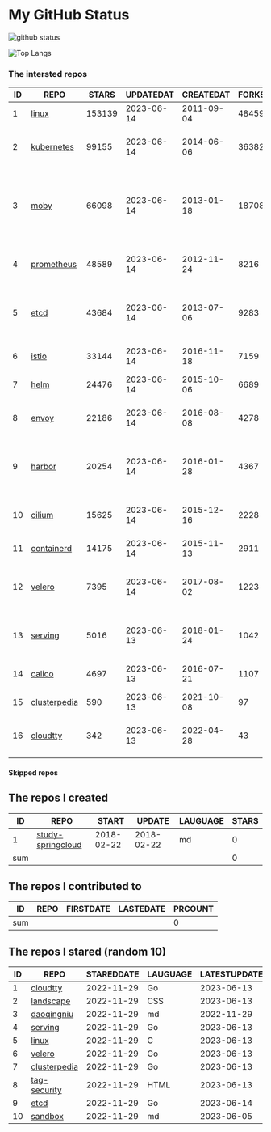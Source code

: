 # My GitHub Status

<img src="https://github-readme-stats-1.yihong0618.vercel.app/api?username=daoqingniu&show_icons=true&&&hide_title=true&count_private=true" alt="github status" />

![Top Langs](https://github-readme-stats-1.yihong0618.vercel.app/api/top-langs/?username=daoqingniu&layout=compact)

<!--START_SECTION:github_repos-->
### The intersted repos
| ID |                              REPO                               | STARS  | UPDATEDAT  | CREATEDAT  | FORKSCOUNT |                                              DESCRIPTIONS                                              |
|----|-----------------------------------------------------------------|--------|------------|------------|------------|--------------------------------------------------------------------------------------------------------|
|  1 | [linux](https://github.com/torvalds/linux)                      | 153139 | 2023-06-14 | 2011-09-04 |      48459 | Linux kernel source tree                                                                               |
|  2 | [kubernetes](https://github.com/kubernetes/kubernetes)          |  99155 | 2023-06-14 | 2014-06-06 |      36382 | Production-Grade Container Scheduling and Management                                                   |
|  3 | [moby](https://github.com/moby/moby)                            |  66098 | 2023-06-14 | 2013-01-18 |      18708 | Moby Project - a collaborative project for the container ecosystem to assemble container-based systems |
|  4 | [prometheus](https://github.com/prometheus/prometheus)          |  48589 | 2023-06-14 | 2012-11-24 |       8216 | The Prometheus monitoring system and time series database.                                             |
|  5 | [etcd](https://github.com/etcd-io/etcd)                         |  43684 | 2023-06-14 | 2013-07-06 |       9283 | Distributed reliable key-value store for the most critical data of a distributed system                |
|  6 | [istio](https://github.com/istio/istio)                         |  33144 | 2023-06-14 | 2016-11-18 |       7159 | Connect, secure, control, and observe services.                                                        |
|  7 | [helm](https://github.com/helm/helm)                            |  24476 | 2023-06-14 | 2015-10-06 |       6689 | The Kubernetes Package Manager                                                                         |
|  8 | [envoy](https://github.com/envoyproxy/envoy)                    |  22186 | 2023-06-14 | 2016-08-08 |       4278 | Cloud-native high-performance edge/middle/service proxy                                                |
|  9 | [harbor](https://github.com/goharbor/harbor)                    |  20254 | 2023-06-14 | 2016-01-28 |       4367 | An open source trusted cloud native registry project that stores, signs, and scans content.            |
| 10 | [cilium](https://github.com/cilium/cilium)                      |  15625 | 2023-06-14 | 2015-12-16 |       2228 | eBPF-based Networking, Security, and Observability                                                     |
| 11 | [containerd](https://github.com/containerd/containerd)          |  14175 | 2023-06-14 | 2015-11-13 |       2911 | An open and reliable container runtime                                                                 |
| 12 | [velero](https://github.com/vmware-tanzu/velero)                |   7395 | 2023-06-14 | 2017-08-02 |       1223 | Backup and migrate Kubernetes applications and their persistent volumes                                |
| 13 | [serving](https://github.com/knative/serving)                   |   5016 | 2023-06-13 | 2018-01-24 |       1042 | Kubernetes-based, scale-to-zero, request-driven compute                                                |
| 14 | [calico](https://github.com/projectcalico/calico)               |   4697 | 2023-06-13 | 2016-07-21 |       1107 | Cloud native networking and network security                                                           |
| 15 | [clusterpedia](https://github.com/clusterpedia-io/clusterpedia) |    590 | 2023-06-13 | 2021-10-08 |         97 | The Encyclopedia of Kubernetes clusters                                                                |
| 16 | [cloudtty](https://github.com/cloudtty/cloudtty)                |    342 | 2023-06-13 | 2022-04-28 |         43 | A Friendly Kubernetes CloudShell (Web Terminal) !                                                      |



#### Skipped repos
<!--END_SECTION:github_repos-->

<!--START_SECTION:my_github-->
## The repos I created
| ID  |                                 REPO                                 |   START    |   UPDATE   | LAUGUAGE | STARS |
|-----|----------------------------------------------------------------------|------------|------------|----------|-------|
|   1 | [study-springcloud](https://github.com/daoqingniu/study-springcloud) | 2018-02-22 | 2018-02-22 | md       |     0 |
| sum |                                                                      |            |            |          |     0 |

## The repos I contributed to
| ID  | REPO | FIRSTDATE | LASTEDATE | PRCOUNT |
|-----|------|-----------|-----------|---------|
| sum |      |           |           |       0 |

## The repos I stared (random 10)
| ID |                              REPO                               | STAREDDATE | LAUGUAGE | LATESTUPDATE |
|----|-----------------------------------------------------------------|------------|----------|--------------|
|  1 | [cloudtty](https://github.com/cloudtty/cloudtty)                | 2022-11-29 | Go       | 2023-06-13   |
|  2 | [landscape](https://github.com/cncf/landscape)                  | 2022-11-29 | CSS      | 2023-06-13   |
|  3 | [daoqingniu](https://github.com/daoqingniu/daoqingniu)          | 2022-11-29 | md       | 2022-11-29   |
|  4 | [serving](https://github.com/knative/serving)                   | 2022-11-29 | Go       | 2023-06-13   |
|  5 | [linux](https://github.com/torvalds/linux)                      | 2022-11-29 | C        | 2023-06-13   |
|  6 | [velero](https://github.com/vmware-tanzu/velero)                | 2022-11-29 | Go       | 2023-06-13   |
|  7 | [clusterpedia](https://github.com/clusterpedia-io/clusterpedia) | 2022-11-29 | Go       | 2023-06-13   |
|  8 | [tag-security](https://github.com/cncf/tag-security)            | 2022-11-29 | HTML     | 2023-06-13   |
|  9 | [etcd](https://github.com/etcd-io/etcd)                         | 2022-11-29 | Go       | 2023-06-14   |
| 10 | [sandbox](https://github.com/cncf/sandbox)                      | 2022-11-29 | md       | 2023-06-05   |

<!--END_SECTION:my_github-->
